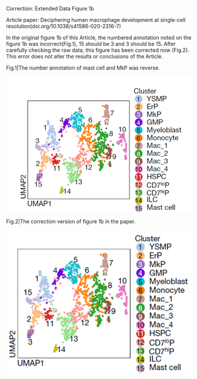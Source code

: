 
Correction: Extended Data Figure 1b

Article paper: Deciphering human macrophage development at single-cell resolution(doi.org/10.1038/s41586-020-2316-7)

In the original figure 1b of this Article, the numbered annotation noted on the figure 1b was incorrect(Fig.1), 15 should be 3 and 3 should be 15.
After carefully checking the raw data, this figure has been corrected now (Fig.2). This error does not alter the results or conclusions of the Article.

Fig.1|The number annotation of mast cell and MkP was reverse.


![image](https://github.com/Liu-Lan-lab/Correction-Bian-et-al-Nature-2020/blob/master/wrong_image.png?raw=true)

Fig.2|The correction version of figure 1b in the paper.



![image](https://github.com/Liu-Lan-lab/Correction-Bian-et-al-Nature-2020/blob/master/right_image.png?raw=true)
